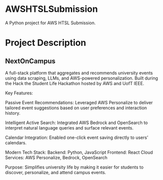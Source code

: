 ﻿# AWSHTSLSubmission

A Python project for AWS HTSL Submission.

# Project Description

## NextOnCampus
A full-stack platform that aggregates and recommends university events using data scraping, LLMs, and AWS-powered personalization. Built during the Hack the Student Life Hackathon hosted by AWS and UofT IEEE.

Key Features:

Passive Event Recommendations: Leveraged AWS Personalize to deliver tailored event suggestions based on user preferences and interaction history.

Intelligent Active Search: Integrated AWS Bedrock and OpenSearch to interpret natural language queries and surface relevant events.

Calendar Integration: Enabled one-click event saving directly to users’ calendars.

Modern Tech Stack:
Backend: Python, JavaScript
Frontend: React
Cloud Services: AWS Personalize, Bedrock, OpenSearch

Purpose:
Simplifies university life by making it easier for students to discover, personalize, and attend campus events.
